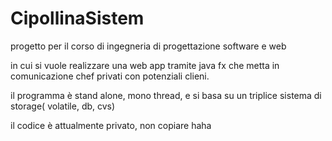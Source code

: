 # CipollinaSistem
progetto per il corso di  ingegneria di progettazione software e web

in cui si vuole realizzare una web app tramite java fx che metta in comunicazione chef privati con potenziali clieni.

il programma è stand alone, mono thread, e si basa su un triplice sistema di storage( volatile, db, cvs) 

il codice è attualmente privato, non copiare haha
